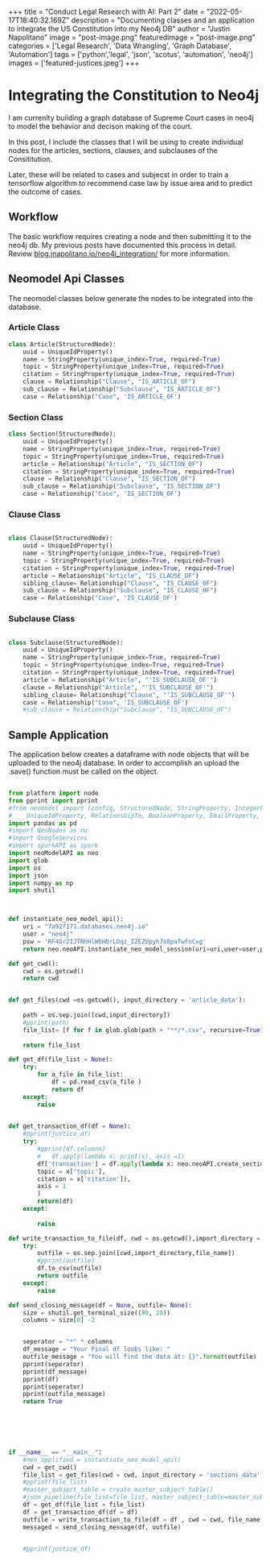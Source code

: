 +++
title =  "Conduct Legal Research with AI: Part 2"
date = "2022-05-17T18:40:32.169Z"
description = "Documenting classes and an application to integrate the US Constitution into my Neo4j DB"
author = "Justin Napolitano"
image = "post-image.png"
featuredimage = "post-image.png"
categories = ['Legal Research', 'Data Wrangling', 'Graph Database', 'Automation']
tags = ['python','legal', 'json', 'scotus', 'automation', 'neo4j']
images = ['featured-justices.jpeg']
+++

# Integrating the Constitution to Neo4j

I am currenlty building a graph database of Supreme Court cases in neo4j to model the behavior and decison making of the court.  

In this post, I include the classes that I will be using to create individual nodes for the articles, sections, clauses, and subclauses of the Consititution.  

Later, these will be related to cases and subjecst in order to train a tensorflow algorithm to recommend case law by issue area and to predict the outcome of cases.  


## Workflow 

The basic workflow requires creating a node and then submitting it to the neo4j db.   My previous posts have documented this process in detail.  Review [blog.jnapolitano.io/neo4j_integration/](https://blog.jnapolitano.io/neo4j_integration/) for more information.  

## Neomodel Api Classes

The neomodel classes below generate the nodes to be integrated into the database.  


### Article Class

``` python
class Article(StructuredNode):
    uuid = UniqueIdProperty()
    name = StringProperty(unique_index=True, required=True)
    topic = StringProperty(unique_index=True, required=True)
    citation = StringProperty(unique_index=True, required=True)
    clause = Relationship("Clause", "IS_ARTICLE_OF")
    sub_clause = Relationship("Subclause", "IS_ARTICLE_OF")
    case = Relationship("Case", 'IS_ARTICLE_OF')

```

### Section Class

``` python
class Section(StructuredNode):
    uuid = UniqueIdProperty()
    name = StringProperty(unique_index=True, required=True)
    topic = StringProperty(unique_index=True, required=True)
    article = Relationship("Article", "IS_SECTION_OF")
    citation = StringProperty(unique_index=True, required=True)
    clause = Relationship("Clause", "IS_SECTION_OF")
    sub_clause = Relationship("Subclause", "IS_SECTION_OF")
    case = Relationship("Case", 'IS_SECTION_OF')

```
### Clause Class

``` python

class Clause(StructuredNode):
    uuid = UniqueIdProperty()
    name = StringProperty(unique_index=True, required=True)
    topic = StringProperty(unique_index=True, required=True)
    citation = StringProperty(unique_index=True, required=True)
    article = Relationship("Article", "IS_CLAUSE_OF")
    sibling_clause= Relationship("Clause", "IS_CLAUSE_OF")
    sub_clause = Relationship("Subclause", "IS_CLAUSE_OF")
    case = Relationship("Case", 'IS_CLAUSE_OF')

```

### Subclause Class

```python

class Subclause(StructuredNode):
    uuid = UniqueIdProperty()
    name = StringProperty(unique_index=True, required=True)
    topic = StringProperty(unique_index=True, required=True)
    citation = StringProperty(unique_index=True, required=True)
    article = Relationship("Article", "'IS_SUBCLAUSE_OF'")
    clause = Relationship("Article", "'IS_SUBCLAUSE_OF'")
    sibling_clause= Relationship("Clause", "'IS_SUBCLAUSE_OF'")
    case = Relationship("Case", 'IS_SUBCLAUSE_OF')
    #sub_clause = Relationship("Subclause", "IS_SUBCLAUSE_OF")

```



## Sample Application


The application below creates a dataframe with node objects that will be uploaded to the neo4j database.  In order to accomplish an upload the .save() function must be called on the object.  


``` python

from platform import node
from pprint import pprint
#from neomodel import (config, StructuredNode, StringProperty, IntegerProperty,
#    UniqueIdProperty, RelationshipTo, BooleanProperty, EmailProperty, Relationship,db)
import pandas as pd
#import NeoNodes as nn
#import GoogleServices
#import sparkAPI as spark
import neoModelAPI as neo
import glob
import os
import json
import numpy as np
import shutil



def instantiate_neo_model_api():
    uri = "7a92f171.databases.neo4j.io"
    user = "neo4j"
    psw = 'RF4Gr2IJTNhHlW6HOrLDqz_I2E2Upyh7o8paTwfnCxg'
    return neo.neoAPI.instantiate_neo_model_session(uri=uri,user=user,psw=psw)

def get_cwd():
    cwd = os.getcwd()
    return cwd


def get_files(cwd =os.getcwd(), input_directory = 'article_data'):
    
    path = os.sep.join([cwd,input_directory])
    #pprint(path)
    file_list= [f for f in glob.glob(path + "**/*.csv", recursive=True)]
  
    return file_list

def get_df(file_list = None):
    try:
        for a_file in file_list:
            df = pd.read_csv(a_file )
            return df
    except:
        raise
       

def get_transaction_df(df = None):  
    #pprint(justice_df)
    try:
        #pprint(df.columns)
        #   df.apply(lambda x: print(x), axis =1)
        df['transaction'] = df.apply(lambda x: neo.neoAPI.create_section_node(name= x['section'],  
        topic = x['topic'], 
        citation = x['citation']),
        axis = 1
        )
        return(df)
    except:
    
        raise

def write_transaction_to_file(df, cwd = os.getcwd(),import_directory = 'merge_articles', file_name = 'article_transaction_df'):
    try:
        outfile = os.sep.join([cwd,import_directory,file_name])
        #pprint(outfile)
        df.to_csv(outfile)
        return outfile
    except:
        raise

def send_closing_message(df = None, outfile= None):
    size = shutil.get_terminal_size((80, 20))
    columns = size[0] -2


    seperator = "*" * columns
    df_message = "Your Final df looks like: "
    outfile_message = "You will find the data at: {}".format(outfile)
    pprint(seperator)
    pprint(df_message)
    pprint(df)
    pprint(seperator)
    pprint(outfile_message)
    return True
    


    


if __name__ == "__main__":
    #neo_applified = instantiate_neo_model_api()
    cwd = get_cwd()
    file_list = get_files(cwd = cwd, input_directory = 'sections_data')
    #pprint(file_list)
    #master_subject_table = create_master_subject_table()
    #json_pipeline(file_list=file_list, master_subject_table=master_subject_table)
    df = get_df(file_list = file_list)
    df = get_transaction_df(df = df)
    outfile = write_transaction_to_file(df = df , cwd = cwd, file_name = 'sections_transaction_df.csv')
    messaged = send_closing_message(df, outfile)


    #pprint(justice_df)

```

